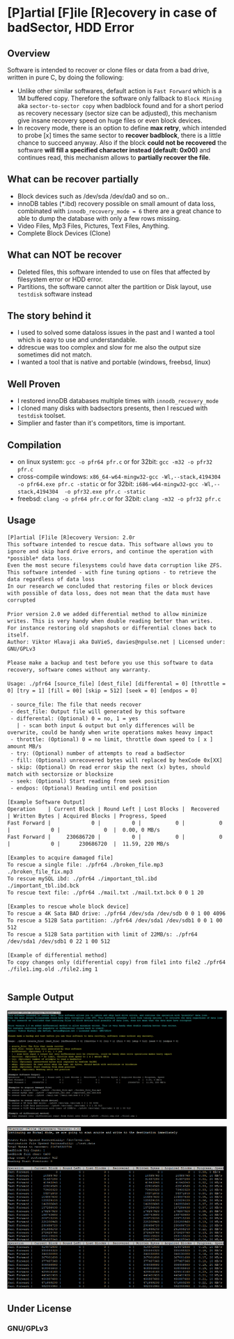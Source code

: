 # [P]artial [F]ile [R]ecovery in case of badSector, HDD Error
## Overview
Software is intended to recover or clone files or data from a bad drive, written in pure C, by doing the following:
* Unlike other similar softwares, default action is `Fast Forward` which is a 1M buffered copy. Therefore the software only fallback to `Block Mining` aka `sector-to-sector copy` when badblock found and for a short period as recovery necessary (sector size can be adjusted), this mechanism give insane recovery speed on huge files or even block devices.
* In recovery mode, there is an option to define **max retry**, which intended to probe [x] times the same sector to **recover badblock**, there is a little chance to succeed anyway.
Also if the block **could not be recovered** the software **will fill a specified character instead (default: 0x00)** and continues read, this mechanism allows to **partially recover the file**.

## What can be recover partially
* Block devices such as /dev/sda /dev/da0 and so on..
* innoDB tables (*.ibd) recovery possible on small amount of data loss, combinated with `innodb_recovery_mode = 6` there are a great chance to able to dump the database with only a few rows missing.
* Video Files, Mp3 Files, Pictures, Text Files, Anything.
* Complete Block Devices (Clone)

## What can NOT be recover
* Deleted files, this software intended to use on files that affected by filesystem error or HDD error.
* Partitions, the software cannot alter the partition or Disk layout, use `testdisk` software instead

## The story behind it
* I used to solved some dataloss issues in the past and I wanted a tool which is easy to use and understandable.
* ddrescue was too complex and slow for me also the output size sometimes did not match. 
* I wanted a tool that is native and portable (windows, freebsd, linux)

## Well Proven
* I restored innoDB databases multiple times with `innodb_recovery_mode`
* I cloned many disks with badsectors presents, then I rescued with `testdisk` toolset.
* Simplier and faster than it's competitors, time is important.

## Compilation
* on linux system: `gcc -o pfr64 pfr.c` or for 32bit: `gcc -m32 -o pfr32 pfr.c`
* cross-compile windows: `x86_64-w64-mingw32-gcc -Wl,--stack,4194304 -o pfr64.exe pfr.c -static` or for 32bit: `i686-w64-mingw32-gcc -Wl,--stack,4194304  -o pfr32.exe pfr.c -static`
* freebsd: `clang -o pfr64 pfr.c` or for 32bit: `clang -m32 -o pfr32 pfr.c`

## Usage
````
[P]artial [F]ile [R]ecovery Version: 2.0r
This software intended to rescue data. This software allows you to ignore and skip hard drive errors, and continue the operation with *possible* data loss.
Even the most secure filesystems could have data corruption like ZFS. This software intended - with fine tuning options - to retrieve the data regardless of data loss
In our research we concluded that restoring files or block devices with possible of data loss, does not mean that the data must have corrupted

Prior version 2.0 we added differential method to allow minimize writes. This is very handy when double reading better than writes.
For instance restoring old snapshots or differential clones back to itself.
Author: Viktor Hlavaji aka DaVieS, davies@npulse.net | Licensed under: GNU/GPLv3

Please make a backup and test before you use this software to data recovery, software comes without any warranty.

Usage: ./pfr64 [source_file] [dest_file] [differental = 0] [throttle = 0] [try = 1] [fill = 00] [skip = 512] [seek = 0] [endpos = 0]

 - source_file: The file that needs recover
 - dest_file: Output file will generated by this software
 - differental: (Optional) 0 = no, 1 = yes
   | - scan both input & output but only differences will be overwrite, could be handy when write operations makes heavy impact
 - throttle: (Optional) 0 = no limit, throttle down speed to [ x ] amount MB/s
 - try: (Optional) number of attempts to read a badSector
 - fill: (Optional) unrecovered bytes will replaced by hexCode 0x[XX]
 - skip: (Optional) On read error skip the next (x) bytes, should match with sectorsize or blocksize
 - seek: (Optional) Start reading from seek position
 - endpos: (Optional) Reading until end position

[Example Software Output]
Operation    | Current Block | Round Left | Lost Blocks |  Recovered  | Written Bytes | Acquired Blocks | Progress, Speed
Fast Forward |             0 |          0 |           0 |           0 |             0 |              0  |  0.00, 0 MB/s
Fast Forward |     230686720 |          0 |           0 |           0 |             0 |      230686720  |  11.59, 220 MB/s

[Examples to acquire damaged file]
To rescue a single file: ./pfr64 ./broken_file.mp3 ./broken_file_fix.mp3
To rescue mySQL ibd: ./pfr64 ./important_tbl.ibd ./important_tbl.ibd.bck
To rescue text file: ./pfr64 ./mail.txt ./mail.txt.bck 0 0 1 20

[Examples to rescue whole block device]
To rescue a 4K Sata BAD drive: ./pfr64 /dev/sda /dev/sdb 0 0 1 00 4096
To rescue a 512B Sata partition: ./pfr64 /dev/sda1 /dev/sdb1 0 0 1 00 512
To rescue a 512B Sata partition with limit of 22MB/s: ./pfr64 /dev/sda1 /dev/sdb1 0 22 1 00 512

[Example of differential method]
To copy changes only (differential copy) from file1 into file2 ./pfr64 ./file1.img.old ./file2.img 1


````

## Sample Output

![screenshot1](screens/scr1.png "Usage Sample")

![screenshot2](screens/scr2.png "Usage Sample")


## Under License
### GNU/GPLv3





